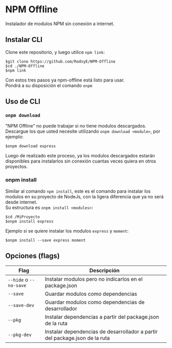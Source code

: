 # NPM Offline
Instalador de modulos NPM sin conexión a internet.

## Instalar CLI
Clone este repositorio, y luego utilice `npm link`:
```shell
$git clone https://github.com/RodnyE/NPM-Offline
$cd ./NPM-Offline
$npm link
```

Con estos tres pasos ya npm-offline está listo para usar.  
Pondrá a su disposición el comando `onpm`

## Uso de CLI
### `onpm download`
"NPM Offline" no puede trabajar si no tiene modulos descargados.
Descargue los que usted necesite utilizando `onpm download <module>`, por ejemplo:
```shell
$onpm download express
```
Luego de realizado este proceso, ya los modulos descargados estarán disponibles para instalarlos sin conexión cuantas veces quiera en otros proyectos.


### onpm install
Similar al comando `npm install`, este es el comando para instalar los modulos en su proyecto de NodeJs, con la ligera diferencia que ya no será desde internet.  
Su estructura es `onpm install <modules>`:
```shell
$cd /MiProyecto
$onpm install express
```

Ejemplo si se quiere instalar los modulos `express` y `moment`:
```shell
$onpm install --save express moment
```

## Opciones (flags)
| Flag | Descripción |
|----  |----------- |
| `--hide` o `--no-save` | Instalar modulos pero no indicarlos en el package.json |
| `--save` | Guardar modulos como dependencias |
| `--save-dev` | Guardar modulos como dependencias de desarrollador |
| `--pkg` | Instalar dependencias a partir del package.json de la ruta |
| `--pkg-dev` | Instalar dependencias de desarrollador a partir del package.json de la ruta |